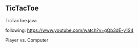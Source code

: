 ## TicTacToe
TicTacToe.java

following: https://www.youtube.com/watch?v=gQb3dE-y1S4

Player vs. Computer

